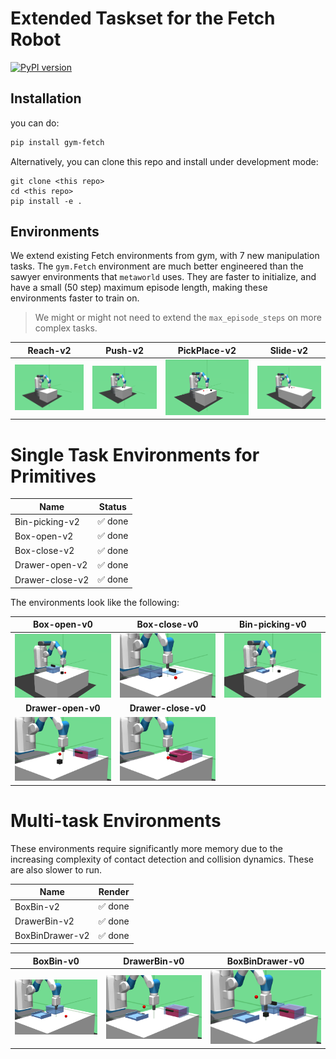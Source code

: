 
# Extended Taskset for the Fetch Robot

[![PyPI version](https://badge.fury.io/py/gym-fetch.svg)](https://badge.fury.io/py/gym-fetch)

## Installation

you can do: 

```bash
pip install gym-fetch
```

Alternatively, you can clone this repo and install under development 
mode:
```
git clone <this repo>
cd <this repo>
pip install -e .
```

## Environments

We extend existing Fetch environments from gym, with 7 new manipulation
tasks. The `gym.Fetch` environment are much better engineered than the
sawyer environments that `metaworld` uses. They are faster to initialize,
and have a small (50 step) maximum episode length, making these environments
faster to train on.

> We might or might not need to extend the `max_episode_steps` on more 
> complex tasks.


Reach-v2    | Push-v2    | PickPlace-v2 | Slide-v2    
:----------:|:----------:|:------------:|:--------:
<img style="align-self:center;" src="figures/FetchReach-v1.png" /> | <img style="align-self:center;" src="figures/FetchPush-v1.png" /> | <img style="align-self:center;" src="figures/FetchPickAndPlace-v1.png" />     | <img style="align-self:center;" src="figures/FetchSlide-v1.png" /> 


# Single Task Environments for Primitives

 Name            | Status
---------------- | -------------------------
 Bin-picking-v2  | ✅ done
 Box-open-v2     | ✅ done
 Box-close-v2    | ✅ done
 Drawer-open-v2  | ✅ done
 Drawer-close-v2 | ✅ done

The environments look like the following:

 Box-open-v0 | Box-close-v0 | Bin-picking-v0 
 :---------: | :----------: | :------------:
 <img style="align-self:center;" src="figures/Box-open-v0.png" /> | <img style="align-self:center;" src="figures/Box-close-v0.png" /> | <img style="align-self:center;" src="figures/Bin-picking-v0.png" />
 **Drawer-open-v0** | **Drawer-close-v0** | 
 <img style="align-self:center;" src="figures/Drawer-open-v0.png" /> | <img style="align-self:center;" src="figures/Drawer-close-v0.png" /> |

# Multi-task Environments

These environments require significantly more memory due
to the increasing complexity of contact detection and 
collision dynamics. These are also slower to run.


  Name            |  Render
 ---------------- | :---------------:
  BoxBin-v2       |  ✅ done
  DrawerBin-v2    |  ✅ done
  BoxBinDrawer-v2 |  ✅ done


  BoxBin-v0        | DrawerBin-v0     | BoxBinDrawer-v0   
:----------------: | :--------------: | :---------------:
<img style="align-self:center;" src="figures/BoxBin-v0.png" /> | <img style="align-self:center;" src="figures/DrawerBin-v0.png" /> | <img style="align-self:center;" src="figures/BoxBinDrawer-v0.png" />

